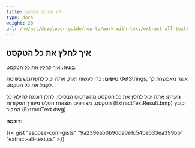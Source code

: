 ```yaml
---
title: חלץ את כל הטקסט
type: docs
weight: 20
url: /he/net/developer-guide/how-to/work-with-text/extract-all-text/
---
```



## **איך לחלץ את כל הטקסט**

**בעיה:** איך לחלץ את כל הטקסט.

**טיפים:** כדי לעשות זאת, אתה יכול להשתמש בשיטת GetStrings, אשר מאפשרת לך לקבל את כל הטקסט.

**הערה:** אתה יכול לחלץ את כל הטקסט מהשרטוט הבסיסי.
להלן דוגמה לחילוץ כל הטקסט.
מצורפים תוצאות הפלט מעורך הפקודות (ExtractTextResult.bmp) וקובץ המקור (ExtractText.dwg).

**דוגמה:**

{{< gist "aspose-com-gists" "9a239eab0b9dda0e1c54be533ea399bb" "extract-all-text.cs" >}}
